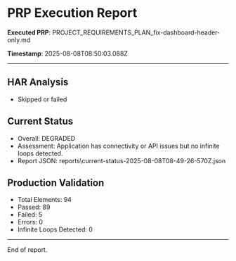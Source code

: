 # PRP Execution Report

**Executed PRP**: PROJECT_REQUIREMENTS_PLAN_fix-dashboard-header-only.md

**Timestamp**: 2025-08-08T08:50:03.088Z

---

## HAR Analysis
- Skipped or failed

## Current Status
- Overall: DEGRADED
- Assessment: Application has connectivity or API issues but no infinite loops detected.
- Report JSON: reports\current-status-2025-08-08T08-49-26-570Z.json

## Production Validation
- Total Elements: 94
- Passed: 89
- Failed: 5
- Errors: 0
- Infinite Loops Detected: 0

---

End of report.
